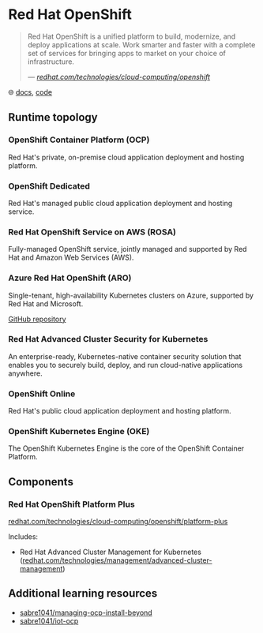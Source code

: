# Red Hat OpenShift

> Red Hat OpenShift is a unified platform to build, modernize, and deploy applications at scale.
> Work smarter and faster with a complete set of services for bringing apps to market on your choice of infrastructure.
>
> &mdash; _[redhat.com/technologies/cloud-computing/openshift](https://www.redhat.com/en/technologies/cloud-computing/openshift)_

🌐 [docs](https://docs.openshift.com/), [code](https://github.com/openshift)

## Runtime topology

### OpenShift Container Platform (OCP)

Red Hat's private, on-premise cloud application deployment and hosting platform.

### OpenShift Dedicated

Red Hat's managed public cloud application deployment and hosting service.

### Red Hat OpenShift Service on AWS (ROSA)

Fully-managed OpenShift service, jointly managed and supported by Red Hat and Amazon Web Services (AWS).

### Azure Red Hat OpenShift (ARO)

Single-tenant, high-availability Kubernetes clusters on Azure, supported by Red Hat and Microsoft.

[GitHub repository](https://github.com/Azure/OpenShift)

### Red Hat Advanced Cluster Security for Kubernetes

An enterprise-ready, Kubernetes-native container security solution that enables you to securely build, deploy, and run cloud-native applications anywhere.

### OpenShift Online

Red Hat's public cloud application deployment and hosting platform.

### OpenShift Kubernetes Engine (OKE)

The OpenShift Kubernetes Engine is the core of the OpenShift Container Platform.

## Components

### Red Hat OpenShift Platform Plus

[redhat.com/technologies/cloud-computing/openshift/platform-plus](https://www.redhat.com/en/technologies/cloud-computing/openshift/platform-plus)

Includes:

* Red Hat Advanced Cluster Management for Kubernetes ([redhat.com/technologies/management/advanced-cluster-management](https://www.redhat.com/en/technologies/management/advanced-cluster-management))

## Additional learning resources

* [sabre1041/managing-ocp-install-beyond](https://github.com/sabre1041/managing-ocp-install-beyond)
* [sabre1041/iot-ocp](https://github.com/sabre1041/iot-ocp)
